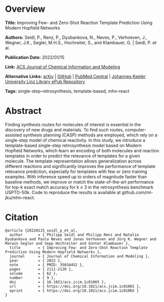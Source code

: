 # Overview
**Title:**
Improving Few- and Zero-Shot Reaction Template Prediction Using Modern Hopfield Networks

**Authors:**
Seidl, P., Renz, P., Dyubankova, N., Neves, P., Verhoeven, J., Wegner, J.K., Segler, M.H.S., Hochreiter, S., and Klambauer, G. |
Seidl, P. et al.

**Publication Date:**
2022/01/15

**Link:**
[ACS Journal of Chemical Information and Modeling](https://pubs.acs.org/doi/10.1021/acs.jcim.1c01065)

**Alternative Links:**
[arXiv](https://arxiv.org/abs/2104.03279) |
[GitHub](https://github.com/ml-jku/mhn-react) |
[PubMed Central](https://pmc.ncbi.nlm.nih.gov/articles/PMC9092346) |
[Johannes Kepler University Linz Library ePub Repository](https://epub.jku.at/obvulioa/content/titleinfo/8307162)

**Tags:**
single-step-retrosynthesis, template-based, mhn-react


# Abstract
Finding synthesis routes for molecules of interest is essential in the discovery of new drugs and materials.
To find such routes, computer-assisted synthesis planning (CASP) methods are employed, which rely on a single-step model of chemical reactivity.
In this study, we introduce a template-based single-step retrosynthesis model based on Modern Hopfield Networks, which learn an encoding of both molecules and reaction templates in order to predict the relevance of templates for a given molecule.
The template representation allows generalization across different reactions and significantly improves the performance of template relevance prediction, especially for templates with few or zero training examples.
With inference speed up to orders of magnitude faster than baseline methods, we improve or match the state-of-the-art performance for top-k exact match accuracy for k ≥ 3 in the retrosynthesis benchmark USPTO-50k.
Code to reproduce the results is available at github.com/ml-jku/mhn-react.


# Citation
```
@article {20220115_seidl_p_et_al,
  author       = { Philipp Seidl and Philipp Renz and Natalia Dyubankova and Paulo Neves and Jonas Verhoeven and Jörg K. Wegner and Marwin Segler and Sepp Hochreiter and Günter Klambauer },
  title        = { Improving Few- and Zero-Shot Reaction Template Prediction Using Modern Hopfield Networks },
  journal      = { Journal of Chemical Information and Modeling },
  year         = { 2022 },
  note         = { PMID: 35034452 },
  pages        = { 2111-2120 },
  volume       = { 62 },
  number       = { 9 },
  doi          = { 10.1021/acs.jcim.1c01065 },
  url          = { https://doi.org/10.1021/acs.jcim.1c01065 },
  eprint       = { https://doi.org/10.1021/acs.jcim.1c01065 }
}
```
